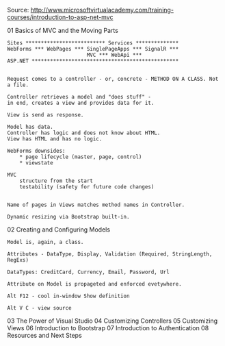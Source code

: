 Source: http://www.microsoftvirtualacademy.com/training-courses/introduction-to-asp-net-mvc

01 Basics of MVC and the Moving Parts

    Sites ************************** Services **************
    WebForms *** WebPages *** SinglePageApps *** SignalR ***
                              MVC *** WebApi *** 
    ASP.NET ************************************************


    Request comes to a controller - or, concrete - METHOD ON A CLASS. Not a file.

    Controller retrieves a model and "does stuff" - 
    in end, creates a view and provides data for it.

    View is send as response.

    Model has data.
    Controller has logic and does not know about HTML.
    View has HTML and has no logic.

    WebForms downsides: 
        * page lifecycle (master, page, control)
        * viewstate

    MVC
        structure from the start
        testability (safety for future code changes)


    Name of pages in Views matches method names in Controller.

    Dynamic resizing via Bootstrap built-in.

02 Creating and Configuring Models

    Model is, again, a class.

    Attributes - DataType, Display, Validation (Required, StringLength, RegExs)

    DataTypes: CreditCard, Currency, Email, Password, Url

    Attribute on Model is propageted and enforced evetywhere.

    Alt F12 - cool in-window Show definition

    Alt V C - view source



03 The Power of Visual Studio
04 Customizing Controllers
05 Customizing Views
06 Introduction to Bootstrap
07 ​Introduction to Authentication
08 Resources and Next Steps